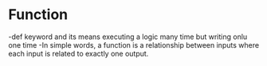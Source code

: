 # Function 
-def keyword and its means executing a logic many time but writing onlu one time
 -In simple words, a function is a relationship between inputs where each input is related to exactly one output.
